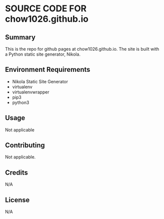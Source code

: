 
# SOURCE CODE FOR chow1026.github.io

## Summary

This is the repo for github pages at chow1026.github.io.  The site is built with a Python static site generator, Nikola.


## Environment Requirements

- Nikola Static Site Generator
- virtualenv
- virtualenvwrapper
- pip3
- python3

## Usage

Not applicable

## Contributing

Not applicable.

## Credits

N/A

## License

N/A
